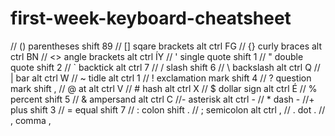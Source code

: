 # first-week-keyboard-cheatsheet

// () parentheses shift 89
// [] sqare brackets alt ctrl FG
// {} curly braces alt ctrl BN
// <> angle brackets alt ctrl ÍY
// ' single quote shift 1
// " double quote shift 2
// ` backtick alt ctrl 7
// / slash shift 6
// \ backslash alt ctrl Q
// | bar alt ctrl W
// ~ tidle alt ctrl 1
// ! exclamation mark shift 4
// ? question mark shift ,
// @ at alt ctrl V
// # hash alt ctrl X
// $ dollar sign alt ctrl É
// % percent shift 5
// & ampersand alt ctrl C
//- asterisk alt ctrl -
// \* dash -
//+ plus shift 3
// = equal shift 7
// : colon shift .
// ; semicolon alt ctrl ,
// . dot .
// , comma ,
